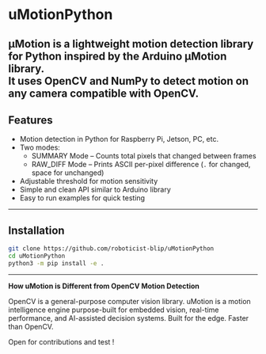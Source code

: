 # uMotionPython

μMotion is a **lightweight motion detection library for Python** inspired by the Arduino μMotion library.  
It uses OpenCV and NumPy to detect motion on any camera compatible with OpenCV.
---
## Features

- Motion detection in Python for Raspberry Pi, Jetson, PC, etc.
- Two modes:
  - SUMMARY Mode – Counts total pixels that changed between frames
  - RAW_DIFF Mode – Prints ASCII per-pixel difference (`.` for changed, space for unchanged)
- Adjustable threshold for motion sensitivity
- Simple and clean API similar to Arduino library
- Easy to run examples for quick testing
---
## Installation

```bash
git clone https://github.com/roboticist-blip/uMotionPython
cd uMotionPython
python3 -m pip install -e .
```
---
**How uMotion is Different from OpenCV Motion Detection**

OpenCV is a general-purpose computer vision library. uMotion is a motion intelligence engine purpose-built for embedded vision, real-time performance, and AI-assisted decision systems. Built for the edge. Faster than OpenCV.

Open for contributions and test !
